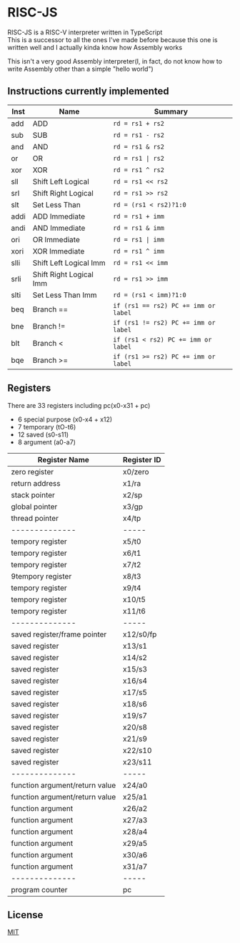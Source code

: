 # RISC-JS
RISC-JS is a RISC-V interpreter written in TypeScript<br>
This is a successor to all the ones I've made before because this one is written well and I actually kinda know how Assembly works

This isn't a very good Assembly interpreter(I, in fact, do not know how to write Assembly other than a simple "hello world")

## Instructions currently implemented
Inst | Name | Summary
--- | --- | ---
add | ADD | `rd = rs1 + rs2`
sub | SUB | `rd = rs1 - rs2`
and | AND | `rd = rs1 & rs2`
or | OR | `rd = rs1 \| rs2`
xor | XOR | `rd = rs1 ^ rs2`
sll | Shift Left Logical | `rd = rs1 << rs2`
srl | Shift Right Logical | `rd = rs1 >> rs2`
slt | Set Less Than | `rd = (rs1 < rs2)?1:0`
addi | ADD Immediate | `rd = rs1 + imm`
andi | AND Immediate | `rd = rs1 & imm`
ori | OR Immediate | `rd = rs1 \| imm`
xori | XOR Immediate | `rd = rs1 ^ imm`
slli | Shift Left Logical Imm | `rd = rs1 << imm`
srli | Shift Right Logical Imm | `rd = rs1 >> imm`
slti | Set Less Than Imm | `rd = (rs1 < imm)?1:0`
beq | Branch == | `if (rs1 == rs2) PC += imm or label`
bne | Branch != | `if (rs1 != rs2) PC += imm or label`
blt | Branch < | `if (rs1 < rs2) PC += imm or label`
bqe | Branch >= | `if (rs1 >= rs2) PC += imm or label`


## Registers
There are 33 registers including pc(x0-x31 + pc)
* 6 special purpose (x0-x4 + x12)
* 7 temporary (tO-t6)
* 12 saved (s0-s11)
* 8 argument (a0-a7)

Register Name | Register ID
-------------- | -----
zero register | x0/zero
return address | x1/ra
stack pointer | x2/sp
global pointer | x3/gp
thread pointer | x4/tp
-------------- | -----
tempory register | x5/t0
tempory register  | x6/t1
tempory register  | x7/t2
9tempory register  | x8/t3
tempory register  | x9/t4
tempory register  | x10/t5
tempory register  | x11/t6
-------------- | -----
saved register/frame pointer | x12/s0/fp
saved register | x13/s1
saved register | x14/s2
saved register | x15/s3
saved register | x16/s4
saved register | x17/s5
saved register | x18/s6
saved register | x19/s7
saved register | x20/s8
saved register | x21/s9
saved register | x22/s10
saved register | x23/s11
-------------- | -----
function argument/return value | x24/a0
function argument/return value | x25/a1
function argument | x26/a2
function argument | x27/a3
function argument | x28/a4
function argument | x29/a5
function argument | x30/a6
function argument | x31/a7
-------------- | -----
program counter | pc


## License
[MIT](./LICENSE)